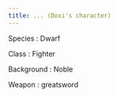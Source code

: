 ```yaml
---
title: ... (Doxi's character)
---
```


Species
:   Dwarf

Class
:   Fighter

Background
:   Noble

Weapon
:   greatsword
